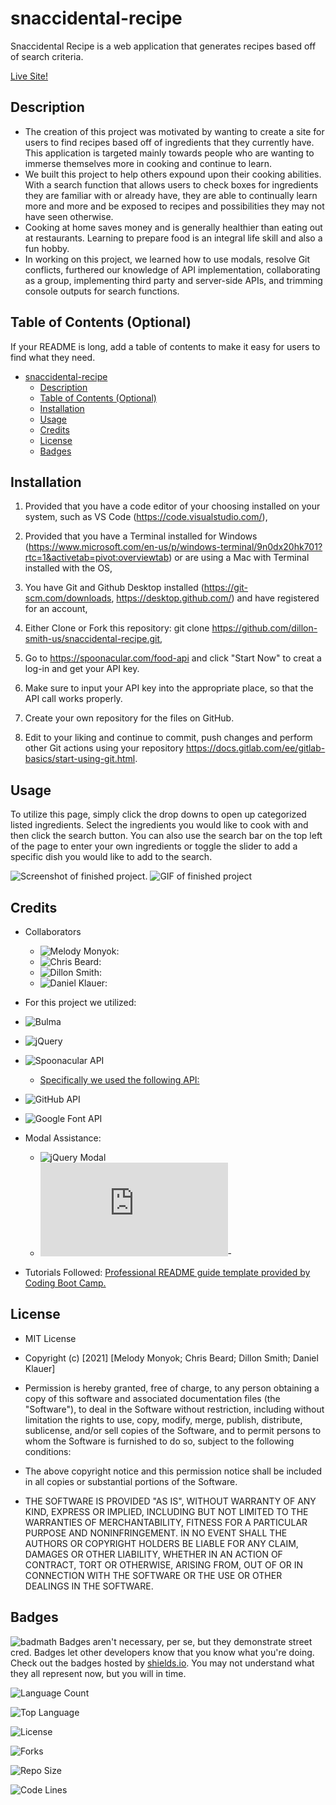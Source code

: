 # snaccidental-recipe
Snaccidental Recipe is a web application that generates recipes based off of search criteria. 

[Live Site!](https://dillon-smith-us.github.io/snaccidental-recipe/)

## Description
- The creation of this project was motivated by wanting to create a site for users to find recipes based off of ingredients that they currently have. This application is targeted mainly towards people who are wanting to immerse themselves more in cooking and continue to learn. 
- We built this project to help others expound upon their cooking abilities. With a search function that allows users to check boxes for ingredients they are familiar with or already have, they are able to continually learn more and more and be exposed to recipes and possibilities they may not have seen otherwise. 
- Cooking at home saves money and is generally healthier than eating out at restaurants. Learning to prepare food is an integral life skill and also a fun hobby. 
- In working on this project, we learned how to use modals, resolve Git conflicts, furthered our knowledge of API implementation, collaborating as a group, implementing third party and server-side APIs, and trimming console outputs for search functions.

## Table of Contents (Optional)
If your README is long, add a table of contents to make it easy for users to find what they need.

- [snaccidental-recipe](#snaccidental-recipe)
  - [Description](#description)
  - [Table of Contents (Optional)](#table-of-contents-optional)
  - [Installation](#installation)
  - [Usage](#usage)
  - [Credits](#credits)
  - [License](#license)
  - [Badges](#badges)

## Installation
1. Provided that you have a code editor of your choosing installed on your system, such as VS Code (https://code.visualstudio.com/),

2. Provided that you have a Terminal installed for Windows (https://www.microsoft.com/en-us/p/windows-terminal/9n0dx20hk701?rtc=1&activetab=pivot:overviewtab) or are using a Mac with Terminal installed with the OS,

3. You have Git and Github Desktop installed (https://git-scm.com/downloads, https://desktop.github.com/) and have registered for an account,

4. Either Clone or Fork this repository: git clone https://github.com/dillon-smith-us/snaccidental-recipe.git,

5. Go to https://spoonacular.com/food-api and click "Start Now" to creat a log-in and get your API key.

6. Make sure to input your API key into the appropriate place, so that the API call works properly.

7. Create your own repository for the files on GitHub.

8. Edit to your liking and continue to commit, push changes and perform other Git actions using your repository https://docs.gitlab.com/ee/gitlab-basics/start-using-git.html.

## Usage
To utilize this page, simply click the drop downs to open up categorized listed ingredients. Select the ingredients you would like to cook with and then click the search button. You can also use the search bar on the top left of the page to enter your own ingredients or toggle the slider to add a specific dish you would like to add to the search. 

![Screenshot of finished project.](./assets/images/screenshot.png)
![GIF of finished project]()

## Credits
- Collaborators
  - ![Melody Monyok:](https://github.com/mmonyok)
  - ![Chris Beard:](https://github.com/cbeard22)
  - ![Dillon Smith:](https://github.com/dillon-smith-us)
  - ![Daniel Klauer:](https://github.com/danielkl12)

- For this project we utilized:
- ![Bulma](https://bulma.io/)
- ![jQuery](https://jquery.com/)
- ![Spoonacular API](https://spoonacular.com)
  - [Specifically we used the following API:](https://api.spoonacular.com/recipes/complexSearch)
- ![GitHub API](https://docs.github.com) 
- ![Google Font API](https://fonts.googleapis.com/css2)
- Modal Assistance:
  - ![jQuery Modal](https://github.com/kylefox/jquery-modal)
  - ![jQueryScript.net](https://www.jqueryscript.net/lightbox/Simple-jQuery-Plugin-For-Opening-A-Popup-Window-On-Page-load.html)-

- Tutorials Followed:
[Professional README guide template provided by Coding Boot Camp.](https://github.com/coding-boot-camp)

## License
- MIT License

- Copyright (c) [2021] [Melody Monyok; Chris Beard; Dillon Smith; Daniel Klauer]

- Permission is hereby granted, free of charge, to any person obtaining a copy
of this software and associated documentation files (the "Software"), to deal
in the Software without restriction, including without limitation the rights
to use, copy, modify, merge, publish, distribute, sublicense, and/or sell
copies of the Software, and to permit persons to whom the Software is
furnished to do so, subject to the following conditions:

- The above copyright notice and this permission notice shall be included in all
copies or substantial portions of the Software.

- THE SOFTWARE IS PROVIDED "AS IS", WITHOUT WARRANTY OF ANY KIND, EXPRESS OR
IMPLIED, INCLUDING BUT NOT LIMITED TO THE WARRANTIES OF MERCHANTABILITY,
FITNESS FOR A PARTICULAR PURPOSE AND NONINFRINGEMENT. IN NO EVENT SHALL THE
AUTHORS OR COPYRIGHT HOLDERS BE LIABLE FOR ANY CLAIM, DAMAGES OR OTHER
LIABILITY, WHETHER IN AN ACTION OF CONTRACT, TORT OR OTHERWISE, ARISING FROM,
OUT OF OR IN CONNECTION WITH THE SOFTWARE OR THE USE OR OTHER DEALINGS IN THE
SOFTWARE.


## Badges
![badmath](https://img.shields.io/github/languages/top/nielsenjared/badmath)
Badges aren't necessary, per se, but they demonstrate street cred. Badges let other developers know that you know what you're doing. Check out the badges hosted by [shields.io](https://shields.io/). You may not understand what they all represent now, but you will in time.

![Language Count](https://img.shields.io/github/languages/count/dillon-smith-us/snaccidental-recipe?color=blueviolet&label=Repo%20Language%20Count&logo=GitHub&logoColor=blueviolet&style=plastic)

![Top Language](https://img.shields.io/github/languages/top/dillon-smith-us/snaccidental-recipe?color=blue&logo=GitHub&logoColor=blue&style=plastic)

![License](https://img.shields.io/github/license/dillon-smith-us/snaccidental-recipe?color=green&logo=github&logoColor=green)

![Forks](https://img.shields.io/github/forks/dillon-smith-us/snaccidental-recipe?color=yellow&logo=github&logoColor=yellow&style=plastic)

![Repo Size](https://img.shields.io/github/repo-size/dillon-smith-us/snaccidental-recipe?color=important&logo=github&logoColor=important&style=plastic)

![Code Lines](https://img.shields.io/tokei/lines/github/dillon-smith-us/snaccidental-recipe?color=FF0000&label=code%20lines&logo=github&logoColor=FF0000&style=plastic)
